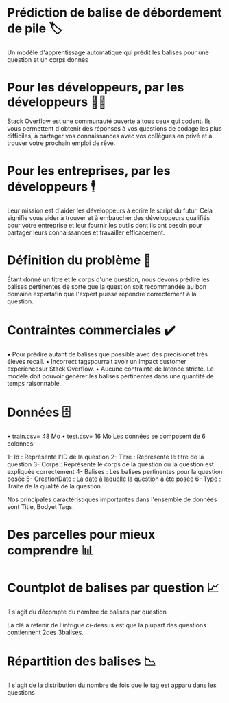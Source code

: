 # Prédiction de balise de débordement de pile 🏷️
Un modèle d'apprentissage automatique qui prédit les balises pour une question et un corps donnés


# Pour les développeurs, par les développeurs 👨‍💻
Stack Overflow est une communauté ouverte à tous ceux qui codent. Ils vous permettent d'obtenir des réponses à vos questions de codage les plus difficiles, à partager vos connaissances avec vos collègues en privé et à trouver votre prochain emploi de rêve.

# Pour les entreprises, par les développeurs 🕴️
Leur mission est d'aider les développeurs à écrire le script du futur. Cela signifie vous aider à trouver et à embaucher des développeurs qualifiés pour votre entreprise et leur fournir les outils dont ils ont besoin pour partager leurs connaissances et travailler efficacement.

# Définition du problème 🤔
Étant donné un titre et le corps d'une question, nous devons prédire les balises pertinentes de sorte que la question soit recommandée au bon domaine expertafin que l'expert puisse répondre correctement à la question.

# Contraintes commerciales ✔️
 • Pour prédire autant de balises que possible avec des precisionet très élevés recall.
 • Incorrect tagspourrait avoir un impact customer experiencesur Stack Overflow.
 • Aucune contrainte de latence stricte. Le modèle doit pouvoir générer les balises pertinentes dans une quantité de temps raisonnable.

# Données 🗄️
 • train.csv= 48 Mo
 • test.csv= 16 Mo
Les données se composent de 6 colonnes:

1- Id : Représente l'ID de la question
2- Titre : Représente le titre de la question
3- Corps : Représente le corps de la question où la question est expliquée correctement
4- Balises : Les balises pertinentes pour la question posée
5- CreationDate : La date à laquelle la question a été posée
6- Type : Traite de la qualité de la question.

Nos principales caractéristiques importantes dans l'ensemble de données sont Title, Bodyet Tags.

# Des parcelles pour mieux comprendre 📊

# Countplot de balises par question 📈

Il s'agit du décompte du nombre de balises par question


La clé à retenir de l'intrigue ci-dessus est que la plupart des questions contiennent 2des 3balises.

# Répartition des balises 📉
Il s'agit de la distribution du nombre de fois que le tag est apparu dans les questions






